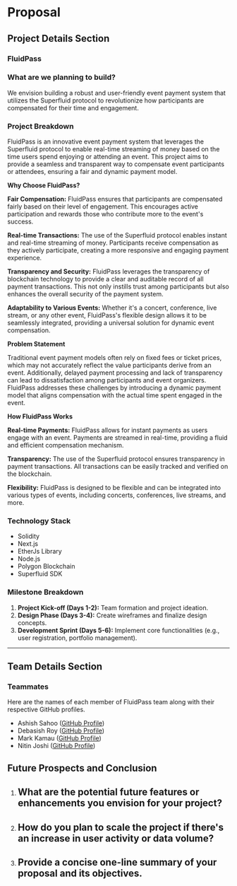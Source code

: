
# Proposal

## **Project Details Section**

### **FluidPass**


### **What are we planning to build?**

We envision building a robust and user-friendly event payment system that utilizes the Superfluid protocol to revolutionize how participants are compensated for their time and engagement. 

### **Project Breakdown**

FluidPass is an innovative event payment system that leverages the Superfluid protocol to enable real-time streaming of money based on the time users spend enjoying or attending an event. This project aims to provide a seamless and transparent way to compensate event participants or attendees, ensuring a fair and dynamic payment model.


**Why Choose FluidPass?**

**Fair Compensation:** FluidPass ensures that participants are compensated fairly based on their level of engagement. This encourages active participation and rewards those who contribute more to the event's success.

**Real-time Transactions:** The use of the Superfluid protocol enables instant and real-time streaming of money. Participants receive compensation as they actively participate, creating a more responsive and engaging payment experience.

**Transparency and Security:** FluidPass leverages the transparency of blockchain technology to provide a clear and auditable record of all payment transactions. This not only instills trust among participants but also enhances the overall security of the payment system.

**Adaptability to Various Events:** Whether it's a concert, conference, live stream, or any other event, FluidPass's flexible design allows it to be seamlessly integrated, providing a universal solution for dynamic event compensation.

**Problem Statement**

Traditional event payment models often rely on fixed fees or ticket prices, which may not accurately reflect the value participants derive from an event. Additionally, delayed payment processing and lack of transparency can lead to dissatisfaction among participants and event organizers. FluidPass addresses these challenges by introducing a dynamic payment model that aligns compensation with the actual time spent engaged in the event.

**How FluidPass Works**

**Real-time Payments:** FluidPass allows for instant payments as users engage with an event. Payments are streamed in real-time, providing a fluid and efficient compensation mechanism.

**Transparency:** The use of the Superfluid protocol ensures transparency in payment transactions. All transactions can be easily tracked and verified on the blockchain.

**Flexibility:** FluidPass is designed to be flexible and can be integrated into various types of events, including concerts, conferences, live streams, and more.

### **Technology Stack**

- Solidity
- Next.js
- EtherJs Library
- Node.js
- Polygon Blockchain
- Superfluid SDK

### **Milestone Breakdown**


1. **Project Kick-off (Days 1-2):** Team formation and project ideation.
2. **Design Phase (Days 3-4):** Create wireframes and finalize design concepts.
3. **Development Sprint (Days 5-6):** Implement core functionalities (e.g., user registration, portfolio management).

---

## **Team Details Section**

### **Teammates**

Here are the names of each member of FluidPass team along with their respective GitHub profiles.

- Ashish Sahoo ([GitHub Profile](https://github.com/Ashish-Kumar-007))
- Debasish Roy ([GitHub Profile](https://github.com/DRoy01))
- Mark Kamau ([GitHub Profile](https://github.com/BigmanMKG))
- Nitin Joshi ([GitHub Profile](https://github.com/highnitin))

## **Future Prospects and Conclusion**

1. What are the potential future features or enhancements you envision for your project?
   -
2. How do you plan to scale the project if there's an increase in user activity or data volume?
   -
3. Provide a concise one-line summary of your proposal and its objectives.
   -
